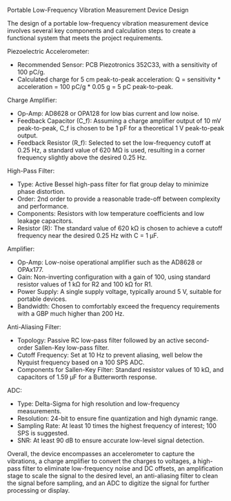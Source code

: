 Portable Low-Frequency Vibration Measurement Device Design

The design of a portable low-frequency vibration measurement device involves several key components and calculation steps to create a functional system that meets the project requirements.

Piezoelectric Accelerometer:
- Recommended Sensor: PCB Piezotronics 352C33, with a sensitivity of 100 pC/g.
- Calculated charge for 5 cm peak-to-peak acceleration: Q = sensitivity * acceleration = 100 pC/g * 0.05 g = 5 pC peak-to-peak.

Charge Amplifier:
- Op-Amp: AD8628 or OPA128 for low bias current and low noise.
- Feedback Capacitor (C_f): Assuming a charge amplifier output of 10 mV peak-to-peak, C_f is chosen to be 1 pF for a theoretical 1 V peak-to-peak output.
- Feedback Resistor (R_f): Selected to set the low-frequency cutoff at 0.25 Hz, a standard value of 620 MΩ is used, resulting in a corner frequency slightly above the desired 0.25 Hz.

High-Pass Filter:
- Type: Active Bessel high-pass filter for flat group delay to minimize phase distortion.
- Order: 2nd order to provide a reasonable trade-off between complexity and performance.
- Components: Resistors with low temperature coefficients and low leakage capacitors.
- Resistor (R): The standard value of 620 kΩ is chosen to achieve a cutoff frequency near the desired 0.25 Hz with C = 1 μF.

Amplifier:
- Op-Amp: Low-noise operational amplifier such as the AD8628 or OPAx177.
- Gain: Non-inverting configuration with a gain of 100, using standard resistor values of 1 kΩ for R2 and 100 kΩ for R1.
- Power Supply: A single supply voltage, typically around 5 V, suitable for portable devices.
- Bandwidth: Chosen to comfortably exceed the frequency requirements with a GBP much higher than 200 Hz.

Anti-Aliasing Filter:
- Topology: Passive RC low-pass filter followed by an active second-order Sallen-Key low-pass filter.
- Cutoff Frequency: Set at 10 Hz to prevent aliasing, well below the Nyquist frequency based on a 100 SPS ADC.
- Components for Sallen-Key Filter: Standard resistor values of 10 kΩ, and capacitors of 1.59 µF for a Butterworth response.

ADC:
- Type: Delta-Sigma for high resolution and low-frequency measurements.
- Resolution: 24-bit to ensure fine quantization and high dynamic range.
- Sampling Rate: At least 10 times the highest frequency of interest; 100 SPS is suggested.
- SNR: At least 90 dB to ensure accurate low-level signal detection.

Overall, the device encompasses an accelerometer to capture the vibrations, a charge amplifier to convert the charges to voltages, a high-pass filter to eliminate low-frequency noise and DC offsets, an amplification stage to scale the signal to the desired level, an anti-aliasing filter to clean the signal before sampling, and an ADC to digitize the signal for further processing or display.